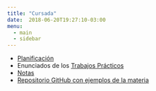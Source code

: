 ```yaml
---
title: "Cursada"
date:  2018-06-20T19:27:10-03:00
menu:
  - main
  - sidebar
---
```


* [Planificación](../unq-planificacion)
* Enunciados de los [Trabajos Prácticos](../tps-2014-c1)
* [Notas](../unq-notas-unq)
* [Repositorio GitHub con ejemplos de la materia](https://github.com/uqbar-paco?utf8=%E2%9C%93&query=obj3)
